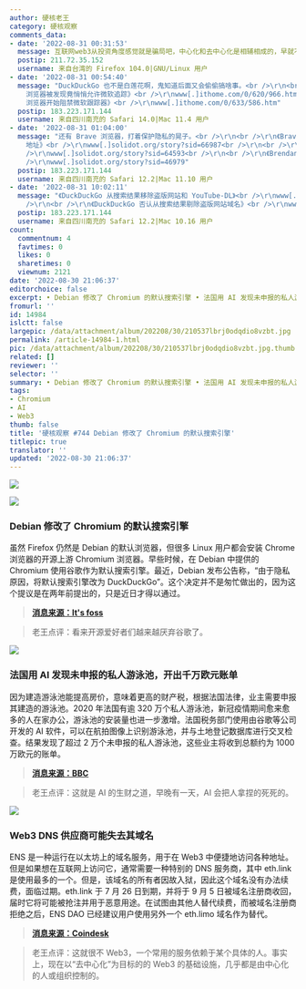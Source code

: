 ```yaml
---
author: 硬核老王
category: 硬核观察
comments_data:
- date: '2022-08-31 00:31:53'
  message: 互联网web3从投资角度感觉就是骗局吧，中心化和去中心化是相辅相成的，早就不是什么一棒子打死的事情了
  postip: 211.72.35.152
  username: 来自台湾的 Firefox 104.0|GNU/Linux 用户
- date: '2022-08-31 00:54:40'
  message: "DuckDuckGo 也不是白莲花啊，鬼知道后面又会偷偷搞啥事。<br />\r\n<br />\r\n《标榜“隐私安全不追踪”，DuckDuckGo
    浏览器被发现竟悄悄允许微软追踪》<br />\r\nwww[.]ithome.com/0/620/966.htm<br />\r\n<br />\r\n《遭社区强烈反对后，DuckDuckGo
    浏览器开始阻禁微软跟踪器》<br />\r\nwww[.]ithome.com/0/633/586.htm"
  postip: 183.223.171.144
  username: 来自四川南充的 Safari 14.0|Mac 11.4 用户
- date: '2022-08-31 01:04:00'
  message: "还有 Brave 浏览器，打着保护隐私的晃子。<br />\r\n<br />\r\n《Brave 浏览器在 DNS 流量中会泄露 onion
    地址》<br />\r\nwww[.]solidot.org/story?sid=66987<br />\r\n<br />\r\n《Brave 劫持链接插入返利代码》<br
    />\r\nwww[.]solidot.org/story?sid=64593<br />\r\n<br />\r\n《Brendan Eich透露默认屏蔽广告的浏览器Brave，用自己的广告替代被屏蔽的广告》<br
    />\r\nwww[.]solidot.org/story?sid=46979"
  postip: 183.223.171.144
  username: 来自四川南充的 Safari 12.2|Mac 11.10 用户
- date: '2022-08-31 10:02:11'
  message: "《DuckDuckGo 从搜索结果移除盗版网站和 YouTube-DL》<br />\r\nwww[.]solidot.org/story?sid=71264<br
    />\r\n<br />\r\n《DuckDuckGo 否认从搜索结果剔除盗版网站域名》<br />\r\nwww[.]solidot.org/story?sid=71298"
  postip: 183.223.171.144
  username: 来自四川南充的 Safari 12.2|Mac 10.16 用户
count:
  commentnum: 4
  favtimes: 0
  likes: 0
  sharetimes: 0
  viewnum: 2121
date: '2022-08-30 21:06:37'
editorchoice: false
excerpt: • Debian 修改了 Chromium 的默认搜索引擎 • 法国用 AI 发现未申报的私人游泳池，开出千万欧元账单 • Web3 DNS 供应商可能失去其域名
fromurl: ''
id: 14984
islctt: false
largepic: /data/attachment/album/202208/30/210537lbrj0odqdio8vzbt.jpg
permalink: /article-14984-1.html
pic: /data/attachment/album/202208/30/210537lbrj0odqdio8vzbt.jpg.thumb.jpg
related: []
reviewer: ''
selector: ''
summary: • Debian 修改了 Chromium 的默认搜索引擎 • 法国用 AI 发现未申报的私人游泳池，开出千万欧元账单 • Web3 DNS 供应商可能失去其域名
tags:
- Chromium
- AI
- Web3
thumb: false
title: '硬核观察 #744 Debian 修改了 Chromium 的默认搜索引擎'
titlepic: true
translator: ''
updated: '2022-08-30 21:06:37'
---
```


![](/data/attachment/album/202208/30/210537lbrj0odqdio8vzbt.jpg)


![](/data/attachment/album/202208/30/210547z0xmxebl8i4u8euu.jpg)


### Debian 修改了 Chromium 的默认搜索引擎


虽然 Firefox 仍然是 Debian 的默认浏览器，但很多 Linux 用户都会安装 Chrome 浏览器的开源上游 Chromium 浏览器。早些时候，在 Debian 中提供的 Chromium 使用谷歌作为默认搜索引擎。最近，Debian 发布公告称，“由于隐私原因，将默认搜索引擎改为 DuckDuckGo”。这个决定并不是匆忙做出的，因为这个提议是在两年前提出的，只是近日才得以通过。



> 
> **[消息来源：It's foss](https://news.itsfoss.com/debian-duckduckgo-default-chromium/)**
> 
> 
> 



> 
> 老王点评：看来开源爱好者们越来越厌弃谷歌了。
> 
> 
> 


![](/data/attachment/album/202208/30/210557fzgwamyvx1f552vx.jpg)


### 法国用 AI 发现未申报的私人游泳池，开出千万欧元账单


因为建造游泳池能提高房价，意味着更高的财产税，根据法国法律，业主需要申报其建造的游泳池。2020 年法国有逾 320 万个私人游泳池，新冠疫情期间愈来愈多的人在家办公，游泳池的安装量也进一步激增。法国税务部门使用由谷歌等公司开发的 AI 软件，可以在航拍图像上识别游泳池，并与土地登记数据库进行交叉检查。结果发现了超过 2 万个未申报的私人游泳池，这些业主将收到总额约为 1000 万欧元的账单。



> 
> **[消息来源：BBC](https://www.bbc.com/news/world-europe-62717599)**
> 
> 
> 



> 
> 老王点评：这就是 AI 的生财之道，早晚有一天，AI 会把人拿捏的死死的。
> 
> 
> 


![](/data/attachment/album/202208/30/210614roqa0lqw4oq4llg0.jpg)


### Web3 DNS 供应商可能失去其域名


ENS 是一种运行在以太坊上的域名服务，用于在 Web3 中便捷地访问各种地址。但是如果想在互联网上访问它，通常需要一种特别的 DNS 服务商，其中 eth.link 是使用最多的一个。但是，该域名的所有者因故入狱，因此这个域名没有办法续费，面临过期。eth.link 于 7 月 26 日到期，并将于 9 月 5 日被域名注册商收回，届时它将可能被抢注并用于恶意用途。在试图由其他人替代续费，而被域名注册商拒绝之后，ENS DAO 已经建议用户使用另外一个 eth.limo 域名作为替代。



> 
> **[消息来源：Coindesk](https://www.coindesk.com/tech/2022/08/26/web3-domain-name-service-could-lose-its-web-address-because-programmer-who-can-renew-it-sits-in-jail/)**
> 
> 
> 



> 
> 老王点评：这就很不 Web3，一个常用的服务依赖于某个具体的人。事实上，现在以“去中心化”为目标的的 Web3 的基础设施，几乎都是由中心化的人或组织控制的。
> 
> 
>